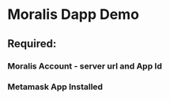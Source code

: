 <h1 text="center"">Moralis Dapp Demo</h1>

## Required:

### Moralis Account - server url and App Id

### Metamask App Installed
